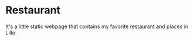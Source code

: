 Restaurant
============

It's a little static webpage that contains my favorite restaurant and places in Lille

